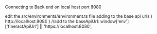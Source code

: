 Connecting to Back end on local host port 8080

edit the src/environments/environment.ts file
  adding to the base api urls (
  http://localhost:8080
  )
  //add to the
  baseApiUrl: window['env']['fineractApiUrl'] || 'https://localhost:8080',
